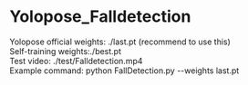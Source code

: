 # Yolopose_Falldetection
Yolopose official weights:  ./last.pt (recommend to use this)  
Self-training weights:./best.pt  
Test video: ./test/Falldetection.mp4  
Example command: python FallDetection.py --weights last.pt  
